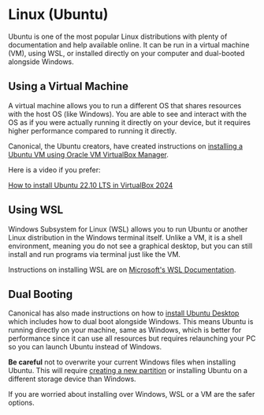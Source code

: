 # Linux (Ubuntu)
Ubuntu is one of the most popular Linux distributions with plenty of documentation and help available online. It can be run in a virtual machine (VM), using WSL, or installed directly on your computer and dual-booted alongside Windows.

## Using a Virtual Machine
A virtual machine allows you to run a different OS that shares resources with the host OS (like Windows). You are able to see and interact with the OS as if you were actually running it directly on your device, but it requires higher performance compared to running it directly.

Canonical, the Ubuntu creators, have created instructions on [installing a Ubuntu VM using Oracle VM VirtualBox Manager](https://ubuntu.com/tutorials/how-to-run-ubuntu-desktop-on-a-virtual-machine-using-virtualbox#1-overview). 

Here is a video if you prefer:

[How to install Ubuntu 22.10 LTS in VirtualBox 2024](https://www.youtube.com/watch?v=hYaCCpvjsEY)

## Using WSL
Windows Subsystem for Linux (WSL) allows you to run Ubuntu or another Linux distribution in the Windows terminal itself. Unlike a VM, it is a shell environment, meaning you do not see a graphical desktop, but you can still install and run programs via terminal just like the VM.

Instructions on installing WSL are on [Microsoft's WSL Documentation](https://learn.microsoft.com/en-us/windows/wsl/install).

## Dual Booting
Canonical has also made instructions on how to [install Ubuntu Desktop](https://ubuntu.com/tutorials/install-ubuntu-desktop#1-overview) which includes how to dual boot alongside Windows. This means Ubuntu is running directly on your machine, same as Windows, which is better for performance since it can use all resources but requires relaunching your PC so you can launch Ubuntu instead of Windows.

**Be careful** not to overwrite your current Windows files when installing Ubuntu. This will require [creating a new partition](https://ubuntu.com/tutorials/install-ubuntu-desktop#manual-partitioning) or installing Ubuntu on a different storage device than Windows.

If you are worried about installing over Windows, WSL or a VM are the safer options.

